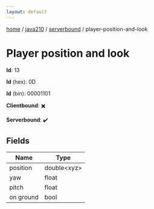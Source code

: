 ```yaml
---
layout: default
---
```


[home](/)  /  [java210](/protocol/java210)  /  [serverbound](/protocol/java210/serverbound)  /  player-position-and-look

# Player position and look

**Id**: 13

**Id** (hex): 0D

**Id** (bin): 00001101

**Clientbound**: ✖️

**Serverbound**: ✔️

## Fields

Name | Type
---|---
position | double&lt;xyz&gt;
yaw | float
pitch | float
on ground | bool
